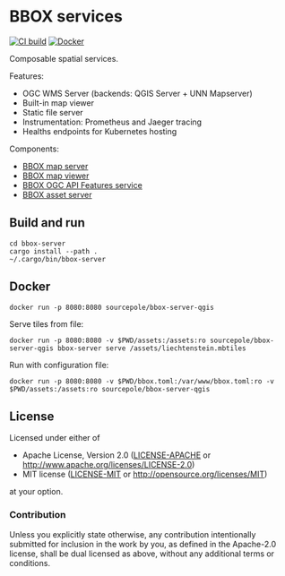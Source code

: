 # BBOX services

[![CI build](https://github.com/sourcepole/bbox/workflows/CI/badge.svg)](https://github.com/sourcepole/bbox/actions)
[![Docker](https://img.shields.io/docker/v/sourcepole/bbox-server-qgis?label=Docker%20image&sort=semver)](https://hub.docker.com/r/sourcepole/bbox-server-qgis)

Composable spatial services.

Features:
* OGC WMS Server (backends: QGIS Server + UNN Mapserver)
* Built-in map viewer
* Static file server
* Instrumentation: Prometheus and Jaeger tracing
* Healths endpoints for Kubernetes hosting

Components:
* [BBOX map server](bbox-map-server/)
* [BBOX map viewer](bbox-map-viewer/)
* [BBOX OGC API Features service](bbox-feature-server/)
* [BBOX asset server](bbox-asset-server/)


## Build and run

    cd bbox-server
    cargo install --path .
    ~/.cargo/bin/bbox-server


## Docker

    docker run -p 8080:8080 sourcepole/bbox-server-qgis

Serve tiles from file:

    docker run -p 8080:8080 -v $PWD/assets:/assets:ro sourcepole/bbox-server-qgis bbox-server serve /assets/liechtenstein.mbtiles

Run with configuration file:

    docker run -p 8080:8080 -v $PWD/bbox.toml:/var/www/bbox.toml:ro -v $PWD/assets:/assets:ro sourcepole/bbox-server-qgis

## License

Licensed under either of

 * Apache License, Version 2.0 ([LICENSE-APACHE](LICENSE-APACHE) or http://www.apache.org/licenses/LICENSE-2.0)
 * MIT license ([LICENSE-MIT](LICENSE-MIT) or http://opensource.org/licenses/MIT)

at your option.

### Contribution

Unless you explicitly state otherwise, any contribution intentionally submitted
for inclusion in the work by you, as defined in the Apache-2.0 license, shall be dual licensed as above, without any additional terms or conditions.
